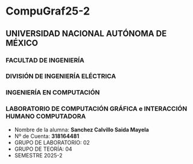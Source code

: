 # CompuGraf25-2

## UNIVERSIDAD NACIONAL AUTÓNOMA DE MÉXICO
### FACULTAD DE INGENIERÍA
### DIVISIÓN DE INGENIERÍA ELÉCTRICA
### INGENIERÍA EN COMPUTACIÓN
### LABORATORIO DE COMPUTACIÓN GRÁFICA e INTERACCIÓN HUMANO COMPUTADORA

- Nombre de la alumna: **Sanchez Calvillo Saida Mayela**
- Nº de Cuenta: **318164481**
- GRUPO DE LABORATORIO: 02
- GRUPO DE TEORÍA: 04
- SEMESTRE 2025-2
